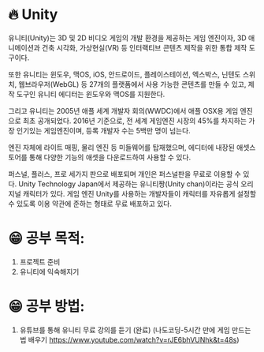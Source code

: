 # 🔥 Unity
유니티(Unity)는 3D 및 2D 비디오 게임의 개발 환경을 제공하는 게임 엔진이자, 3D 애니메이션과 건축 시각화, 가상현실(VR) 등 인터랙티브 콘텐츠 제작을 위한 통합 제작 도구이다.

또한 유니티는 윈도우, 맥OS, iOS, 안드로이드, 플레이스테이션, 엑스박스, 닌텐도 스위치, 웹브라우저(WebGL) 등 27개의 플랫폼에서 사용 가능한 콘텐츠를 만들 수 있고, 제작 도구인 유니티 에디터는 윈도우와 맥OS를 지원한다.

그리고 유니티는 2005년 애플 세계 개발자 회의(WWDC)에서 애플 OSX용 게임 엔진으로 최초 공개되었다. 2016년 기준으로, 전 세계 게임엔진 시장의 45%를 차지하는 가장 인기있는 게임엔진이며, 등록 개발자 수는 5백만 명이 넘는다.

엔진 자체에 라이트 매핑, 물리 엔진 등 미들웨어를 탑재했으며, 에디터에 내장된 애셋스토어를 통해 다양한 기능의 애셋을 다운로드하여 사용할 수 있다.

퍼스널, 플러스, 프로 세가지 판으로 배포되며 개인은 퍼스널판을 무료로 이용할 수 있다. Unity Technology Japan에서 제공하는 유니티짱(Unity chan)이라는 공식 오리지널 캐릭터가 있다. 게임 엔진 Unity를 사용하는 개발자들이 캐릭터를 자유롭게 설정할 수 있도록 이용 약관에 준하는 형태로 무료 배포하고 있다.

# 😁 공부 목적:
1. 프로젝트 준비 
2. 유니티에 익숙해지기

# 😁 공부 방법:
1. 유튜브를 통해 유니티 무료 강의를 듣기 (완료)
   (나도코딩-5시간 만에 게임 만드는 법 배우기 https://www.youtube.com/watch?v=rJE6bhVUNhk&t=48s)
